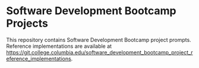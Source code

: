 # Software Development Bootcamp Projects

This repository contains Software Development Bootcamp project prompts. Reference implementations are available at https://git.college.columbia.edu/software_development_bootcamp_project_reference_implementations.
